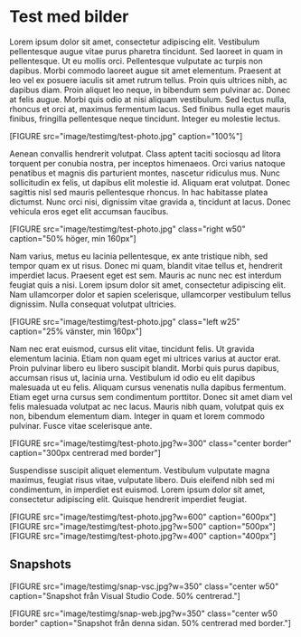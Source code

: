 Test med bilder
========================================
Lorem ipsum dolor sit amet, consectetur adipiscing elit. Vestibulum pellentesque
augue vitae purus pharetra tincidunt. Sed laoreet in quam in pellentesque. Ut eu
mollis orci. Pellentesque vulputate ac turpis non dapibus. Morbi commodo laoreet
augue sit amet elementum. Praesent at leo vel ex posuere iaculis sit amet rutrum
tellus. Proin quis ultrices nibh, ac dapibus diam. Proin aliquet leo neque, in
bibendum sem pulvinar ac. Donec at felis augue. Morbi quis odio at nisi aliquam
vestibulum. Sed lectus nulla, rhoncus et orci at, maximus fermentum lacus. Sed
finibus nulla eget mauris finibus, fringilla pellentesque neque tincidunt.
Integer eu molestie lectus.

[FIGURE src="image/testimg/test-photo.jpg" caption="100%"]

Aenean convallis hendrerit volutpat. Class aptent taciti sociosqu ad litora
torquent per conubia nostra, per inceptos himenaeos. Orci varius natoque
penatibus et magnis dis parturient montes, nascetur ridiculus mus. Nunc
sollicitudin ex felis, ut dapibus elit molestie id. Aliquam erat volutpat. Donec
sagittis nisl sed mauris pellentesque rhoncus. In hac habitasse platea dictumst.
Nunc orci nisi, dignissim vitae gravida a, tincidunt at lacus. Donec vehicula
eros eget elit accumsan faucibus.

[FIGURE src="image/testimg/test-photo.jpg" class="right w50" caption="50% höger, min 160px"]

Nam varius, metus eu lacinia pellentesque, ex ante tristique nibh, sed tempor
quam ex ut risus. Donec mi quam, blandit vitae tellus et, hendrerit imperdiet
lacus. Praesent eget est sem. Mauris ac nunc nec est interdum feugiat quis a
nisi. Lorem ipsum dolor sit amet, consectetur adipiscing elit. Nam ullamcorper
dolor et sapien scelerisque, ullamcorper vestibulum tellus dignissim. Nulla
consequat volutpat ultricies.

[FIGURE src="image/testimg/test-photo.jpg" class="left w25" caption="25% vänster, min 160px"]

Nam nec erat euismod, cursus elit vitae, tincidunt felis. Ut gravida elementum
lacinia. Etiam non quam eget mi ultrices varius at auctor erat. Proin pulvinar
libero eu libero suscipit blandit. Morbi quis purus dapibus, accumsan risus ut,
lacinia urna. Vestibulum id odio eu elit dapibus malesuada ut eu felis. Aliquam
cursus venenatis nulla dapibus fermentum. Etiam eget urna cursus sem condimentum
porttitor. Donec sit amet diam vel felis malesuada volutpat ac nec lacus. Mauris
nibh quam, volutpat quis ex non, bibendum elementum diam. Integer in quam et
lorem commodo pulvinar. Fusce vitae scelerisque ante.

[FIGURE src="image/testimg/test-photo.jpg?w=300" class="center border" caption="300px centrerad med border"]

Suspendisse suscipit aliquet elementum. Vestibulum vulputate magna maximus,
feugiat risus vitae, vulputate libero. Duis eleifend nibh sed mi condimentum, in
imperdiet est euismod. Lorem ipsum dolor sit amet, consectetur adipiscing elit.
Quisque hendrerit imperdiet feugiat.

[FIGURE src="image/testimg/test-photo.jpg?w=600" caption="600px"]
[FIGURE src="image/testimg/test-photo.jpg?w=500" caption="500px"]
[FIGURE src="image/testimg/test-photo.jpg?w=400" caption="400px"]

Snapshots
----------------------------------------
[FIGURE src="image/testimg/snap-vsc.jpg?w=350" class="center w50" caption="Snapshot från Visual Studio Code. 50% centrerad."]

[FIGURE src="image/testimg/snap-web.jpg?w=350" class="center w50 border" caption="Snapshot från denna sidan. 50% centrerad med border."]
